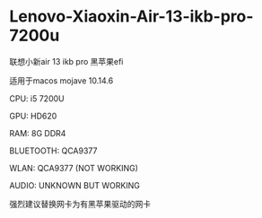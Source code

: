 # Lenovo-Xiaoxin-Air-13-ikb-pro-7200u

联想小新air 13 ikb pro 黑苹果efi

适用于macos mojave 10.14.6

CPU: i5 7200U

GPU: HD620

RAM: 8G DDR4

BLUETOOTH: QCA9377

WLAN: QCA9377 (NOT WORKING)

AUDIO: UNKNOWN BUT WORKING

强烈建议替换网卡为有黑苹果驱动的网卡
